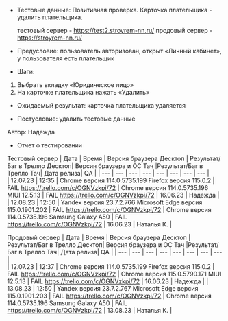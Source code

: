 * Тестовые данные: Позитивная проверка. Карточка плательщика - удалить плательщика. 

	тестовый сервер - https://test2.stroyrem-nn.ru/   продовый сервер - https://stroyrem-nn.ru/

* Предусловие: пользователь авторизован, открыт «Личный кабинет», у пользователя есть плательщик

* Шаги:
1.	Выбрать вкладку «Юридическое лицо»
2.	На карточке плательщика нажать «Удалить»

* Ожидаемый результат: карточка плательщика удаляется

* Постусловие: удалить тестовые данные

Автор: Надежда

* Отчет о тестировании
  
Тестовый сервер
| Дата | Время | Версия браузера Десктоп | Результат/Баг в Трелло Десктоп|  Версия браузера и ОС Тач |Результат/Баг в Трелло Тач| Дата релиза| QA  |
| --- | --- | --- | --- |  --- | --- | --- | --- |   
| 12.07.23 | 12:35 | Chrome версия 114.0.5735.199 Firefox версия 115.0.2 | FAIL https://trello.com/c/OGNVzkpi/72 | Chrome версия 114.0.5735.196 MIUI 12.5.13 | FAIL https://trello.com/c/OGNVzkpi/72 | 16.06.23 | Надежда |
| 12.08.23 | 12:50 | Yandex версия 23.7.2.766  Microsoft Edge версия 115.0.1901.202 | FAIL https://trello.com/c/OGNVzkpi/72 | Chrome версия 114.0.5735.196 Samsung Galaxy A50 | FAIL https://trello.com/c/OGNVzkpi/72 | 16.06.23 | Наталья К. |   

Продовый сервер
| Дата | Время | Версия браузера Десктоп | Результат/Баг в Трелло Десктоп|  Версия браузера и ОС Тач |Результат/Баг в Трелло Тач| Дата релиза| QA |
| --- | --- | --- | --- |  --- | --- | --- | --- |   
| 12.07.23 | 12:37 | Chrome версия 114.0.5735.199 Firefox версия 115.0.2 | FAIL https://trello.com/c/OGNVzkpi/72 | Chrome версия 115.0.5790.171 MIUI 12.5.13 | FAIL https://trello.com/c/OGNVzkpi/72 | 16.06.23 | Надежда |
| 13.08.23 | 12:50 | Yandex версия 23.7.2.767  Microsoft Edge версия 115.0.1901.203 | FAIL https://trello.com/c/OGNVzkpi/72 | Chrome версия 114.0.5735.196 Samsung Galaxy A50 | FAIL https://trello.com/c/OGNVzkpi/72 | 13.08.23 | Наталья К. |  